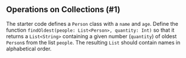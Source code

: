 ## Operations on Collections (#1)

The starter code defines a `Person` class with a `name` and `age`. Define the
function `findOldest(people: List<Person>, quantity: Int)` so that it returns a
`List<String>` containing a given number (`quantity`) of oldest `Person`s from the
list `people`. The resulting `List` should contain names in alphabetical order.
